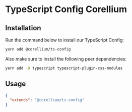 # TypeScript Config Corellium

## Installation

Run the command below to install our TypeScript Config:

```sh
yarn add @corellium/ts-config
```

Also make sure to install the following peer dependencies:

```sh
yarn add -D typescript typescript-plugin-css-modules
```

## Usage

```json
{
  "extends": "@corellium/ts-config"
}
```